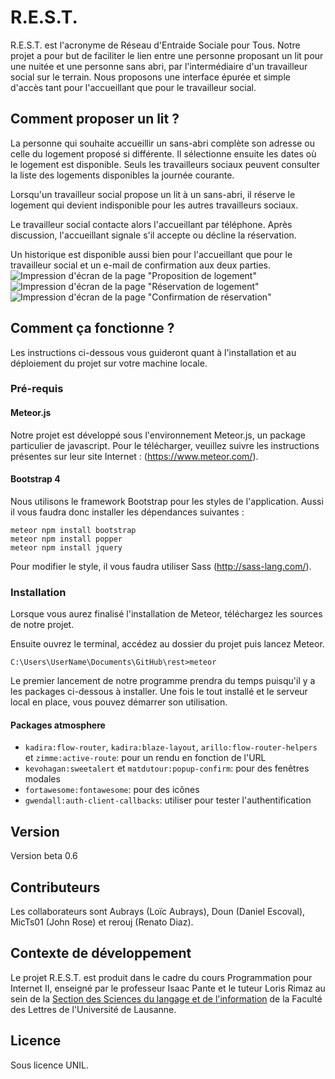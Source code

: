 ﻿# R.E.S.T.

R.E.S.T. est l'acronyme de Réseau d'Entraide Sociale pour Tous. Notre projet a pour but de faciliter le lien entre une personne proposant un lit pour une nuitée et une personne sans abri, par l'intermédiaire d'un travailleur social sur le terrain.
Nous proposons une interface épurée et simple d'accès tant pour l'accueillant que pour le travailleur social.

## Comment proposer un lit ?
La personne qui souhaite accueillir un sans-abri complète son adresse ou celle du logement proposé si différente. Il sélectionne ensuite les dates où le logement est disponible. Seuls les travailleurs sociaux peuvent consulter la liste des logements disponibles la journée courante.

Lorsqu'un travailleur social propose un lit à un sans-abri, il réserve le logement qui devient indisponible pour les autres travailleurs sociaux.

Le travailleur social contacte alors l'accueillant par téléphone. Après discussion, l'accueillant signale s'il accepte ou décline la réservation.

Un historique est disponible aussi bien pour l'accueillant que pour le travailleur social et un e-mail de confirmation aux deux parties.
![Impression d'écran de la page "Proposition de logement"](https://raw.githubusercontent.com/Doun92/rest/master/public/01_Proposition%20de%20logement.PNG)
![Impression d'écran de la page "Réservation de logement"](https://github.com/Doun92/rest/blob/master/public/02_R%C3%A9servation%20de%20logement.PNG)
![Impression d'écran de la page "Confirmation de réservation"](https://github.com/Doun92/rest/blob/master/public/03_Confirmation%20de%20r%C3%A9servation.PNG)


## Comment ça fonctionne ?

Les instructions ci-dessous vous guideront quant à l'installation et au déploiement du projet sur votre machine locale. 

### Pré-requis

#### Meteor.js

Notre projet est développé sous l'environnement Meteor.js, un package particulier de javascript. Pour le télécharger, veuillez suivre les instructions présentes sur leur site Internet : (https://www.meteor.com/).

#### Bootstrap 4

Nous utilisons le framework Bootstrap pour les styles de l'application. Aussi il vous faudra donc installer les dépendances suivantes :

```
meteor npm install bootstrap
meteor npm install popper
meteor npm install jquery
```

Pour modifier le style, il vous faudra utiliser Sass (http://sass-lang.com/).

### Installation

Lorsque vous aurez finalisé l'installation de Meteor, téléchargez les sources de notre projet.

Ensuite ouvrez le terminal, accédez au dossier du projet puis lancez Meteor.

```
C:\Users\UserName\Documents\GitHub\rest>meteor
```

Le premier lancement de notre programme prendra du temps puisqu'il y a les packages ci-dessous à installer.
Une fois le tout installé et le serveur local en place, vous pouvez démarrer son utilisation.

#### Packages atmosphere
- `kadira:flow-router`, `kadira:blaze-layout`, `arillo:flow-router-helpers` et `zimme:active-route`: pour un rendu en fonction de l'URL
- `kevohagan:sweetalert` et `matdutour:popup-confirm`: pour des fenêtres modales
- `fortawesome:fontawesome`: pour des icônes
- `gwendall:auth-client-callbacks`: utiliser pour tester l'authentification


## Version

Version beta 0.6

## Contributeurs

Les collaborateurs sont Aubrays (Loïc Aubrays), Doun (Daniel Escoval), MicTs01 (John Rose) et rerouj (Renato Diaz).

## Contexte de développement

Le projet R.E.S.T. est produit dans le cadre du cours Programmation pour Internet II, enseigné par le professeur Isaac Pante et le tuteur Loris Rimaz au sein de la [Section des Sciences du langage et de l'information](http://www.unil.ch/sli) de la Faculté des Lettres de l'Université de Lausanne.

## Licence

Sous licence UNIL.